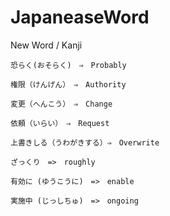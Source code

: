 # JapaneaseWord
New Word / Kanji


    恐らく(おそらく)　⇒　Probably

    権限（けんげん）　⇒　Authority

    変更（へんこう）　⇒　Change

    依頼（いらい）　⇒　Request
    
    上書きしる（うわがきする）⇒　Overwrite
    
    ざっくり　=>　roughly
    
    有効に (ゆうこうに)　=>　enable
    
    実施中 (じっしちゅ)　=>　ongoing
